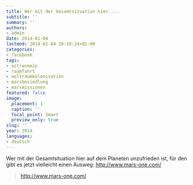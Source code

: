 ```yaml
---
title: Wer mit der Gesamtsituation hier ...
subtitle: ''
summary: ''
authors:
- admin
date: 2014-01-04
lastmod: 2014-01-04 20:18:24+01:00
categories:
- facebook
tags:
- astronomie
- raumfahrt
- weltraumkolonisation
- marsbesiedlung
- marsmissionen
featured: false
image:
  placement: 1
  caption: ''
  focal_point: Smart
  preview_only: true
slug: ''
year: 2014
languages:
- deutsch
---
```


Wer mit der Gesamtsituation hier auf dem Planeten unzufrieden ist, für den gibt es jetzt vielleicht einen Ausweg: http://www.mars-one.com/
> http://www.mars-one.com/